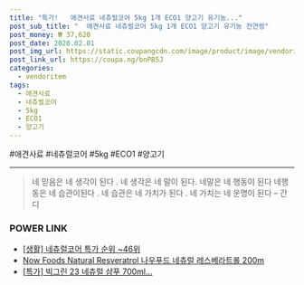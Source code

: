 ```yaml
--- 
title: "특가!   애견사료 네츄럴코어 5kg 1개 ECO1 양고기 유기농..." 
post_sub_title: "  애견사료 네츄럴코어 5kg 1개 ECO1 양고기 유기농 전연령" 
post_money: ₩ 37,620 
post_date: 2020.02.01 
post_img_url: https://static.coupangcdn.com/image/product/image/vendoritem/2019/03/19/3023030717/bf703f62-0caf-4731-98b6-212d29fd7d13.jpg 
post_link_url: https://coupa.ng/bnPB5J 
categories: 
  - vendoritem 
tags: 
  - 애견사료 
  - 네츄럴코어 
  - 5kg 
  - ECO1 
  - 양고기 
--- 
```

  #애견사료 #네츄럴코어 #5kg #ECO1 #양고기 
<hr> 

> 네 믿음은 네 생각이 된다 . 네 생각은  네 말이 된다. 네말은 네 행동이 된다 네행동은 네 습관이된다 . 네 습관은 네 가치가 된다 . 네 가치는 네 운명이 된다 – 간디 


### POWER LINK

* <a href="https://blog.naver.com/sakai111/221792877336" target="_blank"> [생활] 네츄럴코어 특가 순위 ~46위</a>
* <a href="https://blog.naver.com/santokki14/221787751397" target="_blank">Now Foods Natural Resveratrol 나우푸드 네츄럴 레스베라트롤 200m</a>
* <a href="https://blog.naver.com/an0733/221791461623" target="_blank">[특가] 빅그린 23 네츄럴 샴푸 700ml...</a>
